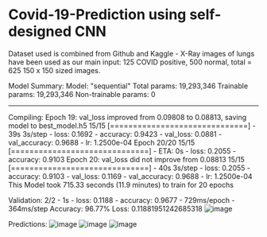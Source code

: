# Covid-19-Prediction using self-designed CNN
Dataset used is combined from Github and Kaggle - X-Ray images of lungs have been used as our main input:
125 COVID positive, 500 normal, total = 625
150 x 150 sized images.

Model Summary:
Model: "sequential"
Total params: 19,293,346
Trainable params: 19,293,346
Non-trainable params: 0
_________________________________________________________________

Compiling:
Epoch 19: val_loss improved from 0.09808 to 0.08813, saving model to best_model.h5
15/15 [==============================] - 39s 3s/step - loss: 0.1692 - accuracy: 0.9423 - val_loss: 0.0881 - val_accuracy: 0.9688 - lr: 1.2500e-04
Epoch 20/20
15/15 [==============================] - ETA: 0s - loss: 0.2055 - accuracy: 0.9103
Epoch 20: val_loss did not improve from 0.08813
15/15 [==============================] - 40s 3s/step - loss: 0.2055 - accuracy: 0.9103 - val_loss: 0.1169 - val_accuracy: 0.9688 - lr: 1.2500e-04
This Model took 715.33 seconds (11.9 minutes) to train for 20 epochs

Validation:
2/2 - 1s - loss: 0.1188 - accuracy: 0.9677 - 729ms/epoch - 364ms/step
Accuracy: 96.77%
Loss: 0.11881951242685318
![image](https://github.com/AnindyaSD/Covid-19-Prediction/assets/93717247/cad89b24-e5f5-4e4c-8cdd-13f330f5f7c2)

Predictions:
![image](https://github.com/AnindyaSD/Covid-19-Prediction/assets/93717247/270e8c2a-7605-4f1c-934d-94f9f407d8d3)
![image](https://github.com/AnindyaSD/Covid-19-Prediction/assets/93717247/fd1ea5f3-d107-4569-9bc4-c579be530e04)
![image](https://github.com/AnindyaSD/Covid-19-Prediction/assets/93717247/d2ca16f3-7c2b-4edc-8cee-b209f991ade5)



